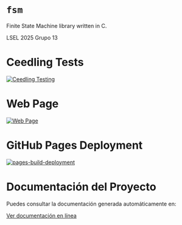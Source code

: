 # `fsm`

Finite State Machine library written in C.

LSEL 2025 Grupo 13

# Ceedling Tests

[![Ceedling Testing](https://github.com/chenxinyu12138/fsm/actions/workflows/ceedling-tests.yaml/badge.svg)](https://github.com/chenxinyu12138/fsm/actions/workflows/ceedling-tests.yaml)

# Web Page

[![Web Page](https://github.com/chenxinyu12138/fsm/actions/workflows/webpage.yaml/badge.svg)](https://github.com/chenxinyu12138/fsm/actions/workflows/webpage.yaml)

# GitHub Pages Deployment

[![pages-build-deployment](https://github.com/chenxinyu12138/fsm/actions/workflows/pages/pages-build-deployment/badge.svg)](https://github.com/chenxinyu12138/fsm/actions/workflows/pages/pages-build-deployment)

# Documentación del Proyecto

Puedes consultar la documentación generada automáticamente en:

[Ver documentación en línea](https://chenxinyu12138.github.io/fsm/)
